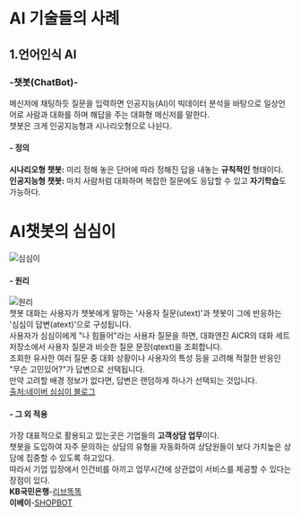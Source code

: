 #  AI 기술들의 사례  

## 1.언어인식 AI  
### **-챗봇(ChatBot)-**  
메신저에 채팅하듯 질문을 입력하면 인공지능(AI)이 빅데이터 분석을 바탕으로 일상언어로 사람과 대화를 하며 해답을 주는 대화형 메신저를 말한다.  
챗봇은 크게 인공지능형과 시나리오형으로 나뉜다.  
#### -  **정의**  
**시나리오형 챗봇:** 미리 정해 놓은 단어에 따라 정해진 답을 내놓는 **규칙적인** 형태이다.    
**인공지능형 챗봇:** 마치 사람처럼 대화하며 복잡한 질문에도 응답할 수 있고 **자기학습**도 가능하다.  


# AI챗봇의 심심이
![심심이](https://postfiles.pstatic.net/MjAyMDA1MDhfNDAg/MDAxNTg4OTI2MTMwODU0.JFYJF4KNldUzzd0NH9HLwYXNb4M4OXnsHRCdo4Yr_vkg.26NdLJCFkb6Qb4Q4GZ3gGVbqPy1lnNNFbi61Rbq_tG8g.JPEG.simsimi_kr/SE-d359d04c-d7d7-4e71-bb09-ca5a6f4d3c3e.jpg?type=w773)



#### -  **원리**  
![원리](https://postfiles.pstatic.net/MjAyMDA1MDhfMTE4/MDAxNTg4OTI2MTQ3MjY2.gy6vzs8XtzEhWEdN2Bc_1lS084hxlzLAJ3gWfjTNrJMg._zRXvs8LA_p1vbhjtJ4CaXyBDu-eUEPkzSwFYAMK3fUg.PNG.simsimi_kr/%EB%8C%80%ED%99%94%EC%9B%90%EB%A6%AC.PNG?type=w773)  
챗봇 대화는 사용자가 챗봇에게 말하는 '사용자 질문(utext)'과 챗봇이 그에 반응하는 '심심이 답변(atext)'으로 구성됩니다.  
사용자가 심심이에게 "나 힘들어"라는 사용자 질문을 하면, 대화엔진 AICR의 대화 세트 저장소에서 사용자 질문과 비슷한 질문 문장(qtext)을 조회합니다.  
조회한 유사한 여러 질문 중 대화 상황이나 사용자의 특성 등을 고려해 적절한 반응인 "무슨 고민있어?"가 답변으로 선택됩니다.  
만약 고려할 배경 정보가 없다면, 답변은 랜덤하게 하나가 선택되는 것입니다.  
[출처:네이버 심심이 블로그](https://blog.naver.com/simsimi_kr/221952217882)



#### -  **그 외 적용**  
가장 대표적으로 활용되고 있는곳은 기업들의 **고객상담 업무**이다.  
챗봇을 도입하여 자주 문의하는 상담의 유형을 자동화하여 상담원들이 보다 가치높은 상담에 집중할 수 있도록 하고있다.  
따라서 기업 입장에서 인건비를 아끼고 업무시간에 상관없이 서비스를 제공할 수 있다는 장점이 있다.  
**KB국민은행**-[리브똑똑](https://omoney.kbstar.com/quics?page=C056265#loading)  
**이베이**-[SHOPBOT](https://www.ebayinc.com/stories/news/say-hello-to-ebay-shopbot-beta/)

